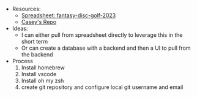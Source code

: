 - Resources:
    - [Spreadsheet: fantasy-disc-golf-2023](https://docs.google.com/spreadsheets/d/1Q5oZvtzbnVL_xggy4N6hNkssXbaEXiVtr91mZSO0MRc/edit#gid=1435968746)
    - [Casey's Repo](https://github.com/cclark20/disc-golf-data)
- Ideas: 
    - I can either pull from spreadsheet directly to leverage this in the short term
    - Or can create a database with a backend and then a UI to pull from the backend
- Process
    1. Install homebrew
    2. Install vscode
    3. Install oh my zsh
    4. create git repository and configure local git username and email

